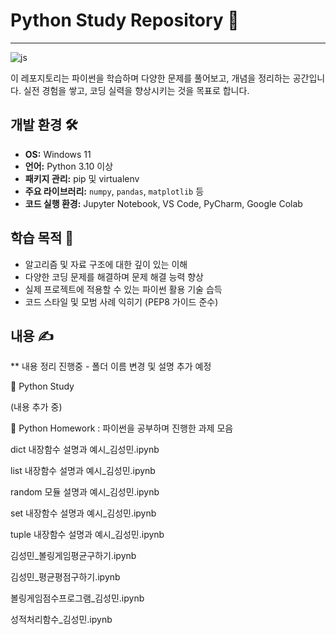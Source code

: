 # Python Study Repository 🐍
------------------------------------------------------------
![js](https://img.shields.io/badge/Python-3776AB?style=for-the-badge&logo=python&logoColor=white)

이 레포지토리는 파이썬을 학습하며 다양한 문제를 풀어보고, 개념을 정리하는 공간입니다. 실전 경험을 쌓고, 코딩 실력을 향상시키는 것을 목표로 합니다.

## 개발 환경 🛠️
- **OS:** Windows 11
- **언어:** Python 3.10 이상
- **패키지 관리:** pip 및 virtualenv
- **주요 라이브러리:** `numpy`, `pandas`, `matplotlib` 등
- **코드 실행 환경:** Jupyter Notebook, VS Code, PyCharm, Google Colab

## 학습 목적 🎯
- 알고리즘 및 자료 구조에 대한 깊이 있는 이해
- 다양한 코딩 문제를 해결하며 문제 해결 능력 향상
- 실제 프로젝트에 적용할 수 있는 파이썬 활용 기술 습득
- 코드 스타일 및 모범 사례 익히기 (PEP8 가이드 준수)

## 내용 ✍️

** 내용 정리 진행중 - 폴더 이름 변경 및 설명 추가 예정

📁 Python Study

(내용 추가 중)

📁 Python Homework
: 파이썬을 공부하며 진행한 과제 모음

dict 내장함수 설명과 예시_김성민.ipynb

list 내장함수 설명과 예시_김성민.ipynb

random 모듈 설명과 예시_김성민.ipynb

set 내장함수 설명과 예시_김성민.ipynb

tuple 내장함수 설명과 예시_김성민.ipynb

김성민_볼링게임평균구하기.ipynb

김성민_평균평점구하기.ipynb

볼링게임점수프로그램_김성민.ipynb

성적처리함수_김성민.ipynb


